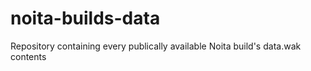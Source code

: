 # noita-builds-data
Repository containing every publically available Noita build's data.wak contents
